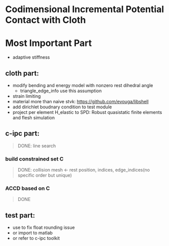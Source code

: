 # Codimensional Incremental Potential Contact with Cloth

# Most Important Part

- adaptive stiffness

## cloth part:
- modify bending and energy model with nonzero rest dihedral angle
  - triangle_edge_info use this assumption
- strain limiting
- material more than naive stvk: https://github.com/evouga/libshell
- add dirichlet boudnary condition to test module
- project per element H_elastic to SPD: Robust quasistatic finite elements and flesh simulation

## c-ipc part:
> DONE: line search

### build constrained set C

> DONE: collision mesh <- rest position, indices, edge_indices(no specific order but unique)

### ACCD based on C

> DONE

## test part:
- use <cfenv> to fix float rounding issue
- or import to matlab
- or refer to c-ipc toolkit